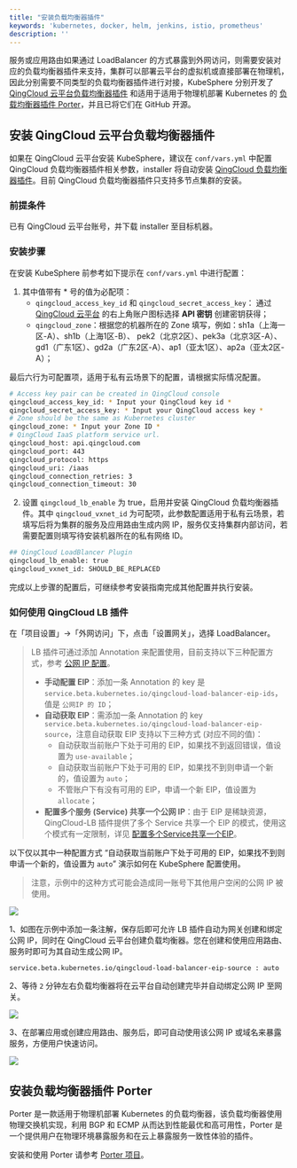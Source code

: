 ```yaml
---
title: "安装负载均衡器插件"
keywords: 'kubernetes, docker, helm, jenkins, istio, prometheus'
description: ''
---
```


服务或应用路由如果通过 LoadBalancer 的方式暴露到外网访问，则需要安装对应的负载均衡器插件来支持，集群可以部署云平台的虚拟机或直接部署在物理机，因此分别需要不同类型的负载均衡器插件进行对接，KubeSphere 分别开发了 [QingCloud 云平台负载均衡器插件](https://github.com/yunify/qingcloud-cloud-controller-manager) 和适用于适用于物理机部署 Kubernetes 的 [负载均衡器插件 Porter](https://github.com/kubesphere/porter)，并且已将它们在 GitHub 开源。

## 安装 QingCloud 云平台负载均衡器插件

如果在 QingCloud 云平台安装 KubeSphere，建议在 `conf/vars.yml` 中配置 QingCloud 负载均衡器插件相关参数，installer 将自动安装 [QingCloud 负载均衡器插件](https://github.com/yunify/qingcloud-cloud-controller-manager)。目前 QingCloud 负载均衡器插件只支持多节点集群的安装。

### 前提条件

已有 QingCloud 云平台账号，并下载 installer 至目标机器。

### 安装步骤

在安装 KubeSphere 前参考如下提示在 `conf/vars.yml` 中进行配置：

1. 其中值带有 * 号的值为必配项：
    - `qingcloud_access_key_id` 和 `qingcloud_secret_access_key`： 通过 [QingCloud 云平台](https://console.qingcloud.com/login) 的右上角账户图标选择 **API 密钥** 创建密钥获得；
    - `qingcloud_zone`：根据您的机器所在的 Zone 填写，例如：sh1a（上海一区-A）、sh1b（上海1区-B）、 pek2（北京2区）、pek3a（北京3区-A）、gd1（广东1区）、gd2a（广东2区-A）、ap1（亚太1区）、ap2a（亚太2区-A）；


最后六行为可配置项，适用于私有云场景下的配置，请根据实际情况配置。

```bash
# Access key pair can be created in QingCloud console
qingcloud_access_key_id: * Input your QingCloud key id *
qingcloud_secret_access_key: * Input your QingCloud access key *
# Zone should be the same as Kubernetes cluster
qingcloud_zone: * Input your Zone ID *
# QingCloud IaaS platform service url.
qingcloud_host: api.qingcloud.com
qingcloud_port: 443
qingcloud_protocol: https
qingcloud_uri: /iaas
qingcloud_connection_retries: 3
qingcloud_connection_timeout: 30
```


2. 设置 `qingcloud_lb_enable` 为 true，启用并安装 QingCloud 负载均衡器插件。其中 `qingcloud_vxnet_id` 为可配项，此参数配置适用于私有云场景，若填写后将为集群的服务及应用路由生成内网 IP，服务仅支持集群内部访问，若需要配置则填写待安装机器所在的私有网络 ID。

```bash
## QingCloud LoadBlancer Plugin
qingcloud_lb_enable: true
qingcloud_vxnet_id: SHOULD_BE_REPLACED
```

完成以上步骤的配置后，可继续参考安装指南完成其他配置并执行安装。

### 如何使用 QingCloud LB 插件

在「项目设置」→「外网访问」下，点击「设置网关」，选择 LoadBalancer。

> LB 插件可通过添加 Annotation 来配置使用，目前支持以下三种配置方式，参考 [公网 IP 配置](https://github.com/yunify/qingcloud-cloud-controller-manager/blob/master/docs/configure.md#%E4%BA%8C%E5%85%AC%E7%BD%91ip%E9%85%8D%E7%BD%AE)。
> - **手动配置 EIP**：添加一条 Annotation 的 key 是 `service.beta.kubernetes.io/qingcloud-load-balancer-eip-ids`，值是 `公网IP 的 ID`；
> - **自动获取 EIP**：需添加一条 Annotation 的 key `service.beta.kubernetes.io/qingcloud-load-balancer-eip-source`，注意自动获取 EIP 支持以下三种方式 (对应不同的值)：
>    - 自动获取当前账户下处于可用的 EIP，如果找不到返回错误，值设置为 `use-available`；
>    - 自动获取当前账户下处于可用的 EIP，如果找不到则申请一个新的，值设置为 `auto`；
>    - 不管账户下有没有可用的 EIP，申请一个新 EIP，值设置为 `allocate`；
> - **配置多个服务 (Service) 共享一个公网 IP**：由于 EIP 是稀缺资源，QingCloud-LB 插件提供了多个 Service 共享一个 EIP 的模式，使用这个模式有一定限制，详见 [配置多个Service共享一个EIP](https://github.com/yunify/qingcloud-cloud-controller-manager/blob/master/docs/configure.md#%E4%B8%89%E9%85%8D%E7%BD%AE%E5%A4%9A%E4%B8%AAservice%E5%85%B1%E4%BA%AB%E4%B8%80%E4%B8%AAeip)。


以下仅以其中一种配置方式 “自动获取当前账户下处于可用的 EIP，如果找不到则申请一个新的，值设置为 `auto`” 演示如何在 KubeSphere 配置使用。

> 注意，示例中的这种方式可能会造成同一账号下其他用户空闲的公网 IP 被使用。

![](https://pek3b.qingstor.com/kubesphere-docs/png/20190605235710.png)

1、如图在示例中添加一条注解，保存后即可允许 LB 插件自动为网关创建和绑定公网 IP，同时在 QingCloud 云平台创建负载均衡器。您在创建和使用应用路由、服务时即可为其自动生成公网 IP。

```annotation
service.beta.kubernetes.io/qingcloud-load-balancer-eip-source : auto
```

2、等待 `2` 分钟左右负载均衡器将在云平台自动创建完毕并自动绑定公网 IP 至网关。

![](https://pek3b.qingstor.com/kubesphere-docs/png/20190606004135.png)

3、在部署应用或创建应用路由、服务后，即可自动使用该公网 IP 或域名来暴露服务，方便用户快速访问。

![](https://pek3b.qingstor.com/kubesphere-docs/png/20190606004254.png)


## 安装负载均衡器插件 Porter 

Porter 是一款适用于物理机部署 Kubernetes 的负载均衡器，该负载均衡器使用物理交换机实现，利用 BGP 和 ECMP 从而达到性能最优和高可用性，Porter 是一个提供用户在物理环境暴露服务和在云上暴露服务一致性体验的插件。

安装和使用 Porter 请参考 [Porter 项目](https://github.com/kubesphere/porter)。